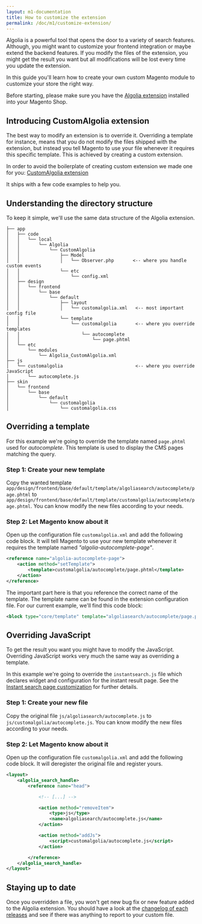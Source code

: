 ```yaml
---
layout: m1-documentation
title: How to customize the extension
permalink: /doc/m1/customize-extension/
---
```


Algolia is a powerful tool that opens the door to a variety of search features.
Although, you might want to customize your frontend integration or maybe extend the backend features. If you modify the files of the extension, you might get the result you want but all modifications will be lost every time you update the extension.

In this guide you'll learn how to create your own custom Magento module to customize your store the right way.

Before starting, please make sure you have the [Algolia extension](https://community.algolia.com/magento/) installed into your Magento Shop.


## Introducing CustomAlgolia extension

The best way to modify an extension is to override it. Overriding a template for instance, means that you do not modify the files shipped with the extension, but instead you tell Magento to use your file whenever it requires this specific template. This is achieved by creating a custom extension.

In order to avoid the boilerplate of creating custom extension we made one for you: [CustomAlgolia extension](https://github.com/algolia/algoliasearch-magento-extend-module-skeleton)

It ships with a few code examples to help you.


## Understanding the directory structure

To keep it simple, we'll use the same data structure of the Algolia extension.

```
├── app
│   ├── code
│   │   └── local
│   │       └── Algolia
│   │           └── CustomAlgolia
│   │               ├── Model
│   │               │   └── Observer.php       <-- where you handle custom events
│   │               └── etc
│   │                   └── config.xml
│   ├── design
│   │   └── frontend
│   │       └── base
│   │           └── default
│   │               ├── layout
│   │               │   └── customalgolia.xml   <-- most important config file
│   │               └── template
│   │                   └── customalgolia       <-- where you override templates
│   │                       └── autocomplete
│   │                           └── page.phtml
│   └── etc
│       └── modules
│           └── Algolia_CustomAlgolia.xml
├── js
│   └── customalgolia                           <-- where you override JavaScript
│       └── autocomplete.js
├── skin
│   └── frontend
│       └── base
│           └── default
│               └── customalgolia
│                   └── customalgolia.css
```

## Overriding a template

For this example we're going to override the template named `page.phtml` used for _autocomplete_. This template is used to display the CMS pages matching the query.

### Step 1: Create your new template

Copy the wanted template `app/design/frontend/base/default/template/algoliasearch/autocomplete/page.phtml` to `app/design/frontend/base/default/template/customalgolia/autocomplete/page.phtml`. You can know modify the new files according to your needs.

### Step 2: Let Magento know about it

Open up the configuration file `customalgolia.xml` and add the following code block. It will tell Magento to use your new template whenever it requires the template named _"algolia-autocomplete-page"_.

```xml
<reference name="algolia-autocomplete-page">
    <action method="setTemplate">
        <template>customalgolia/autocomplete/page.phtml</template>
    </action>
</reference>
```

The important part here is that you reference the correct name of the template. The template name can be found in the extension configuration file. For our current example, we'll find this code block:

```xml
<block type="core/template" template="algoliasearch/autocomplete/page.phtml" name="algolia-autocomplete-page"/>
```


## Overriding JavaScript

To get the result you want you might have to modify the JavaScript. Overriding JavaScript works very much the same way as overriding a template.

In this example we're going to override the `instantsearch.js` file which declares widget and configuration for the instant result page. See the [Instant search page customization](/doc/m1/customize-instantsearch/) for further details.

### Step 1: Create your new file

Copy the original file `js/algoliasearch/autocomplete.js` to `js/customalgolia/autocomplete.js`. You can know modify the new files according to your needs.

### Step 2: Let Magento know about it

Open up the configuration file `customalgolia.xml` and add the following code block. It will deregister the original file and register yours.

```xml
<layout>
    <algolia_search_handle>
        <reference name="head">

            <!-- [...] -->

            <action method="removeItem">
                <type>js</type>
                <name>algoliasearch/autocomplete.js</name>
            </action>

            <action method="addJs">
                <script>customalgolia/autocomplete.js</script>
            </action>

        </reference>
    </algolia_search_handle>
</layout>
```



## Staying up to date

Once you overridden a file, you won't get new bug fix or new feature added to the Algolia extension. You should have a look at the [changelog of each releases](https://github.com/algolia/algoliasearch-magento/releases) and see if there was anything to report to your custom file.
